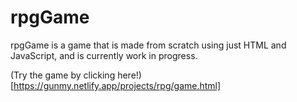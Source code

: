# rpgGame

rpgGame is a game that is made from scratch using just HTML and JavaScript, and is currently work in progress.

(Try the game by clicking here!)[https://gunmy.netlify.app/projects/rpg/game.html]
